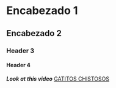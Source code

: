 # Encabezado 1
## Encabezado 2
### Header 3
#### Header 4
_**Look at this video**_
[GATITOS CHISTOSOS](https://www.youtube.com/watch?v=BuOADNq99Ms)